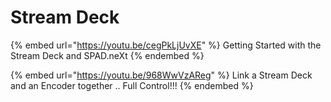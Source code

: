 # Stream Deck

{% embed url="https://youtu.be/cegPkLjUvXE" %}
Getting Started with the Stream Deck and SPAD.neXt
{% endembed %}

{% embed url="https://youtu.be/968WwVzAReg" %}
Link a Stream Deck and an Encoder together .. Full Control!!!
{% endembed %}

